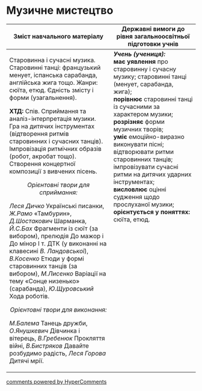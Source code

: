 <div id="hypercomments_widget" class="js-hypercomments-widget invisible"></div>

Музичне мистецтво
=============================================

<table>
  <tr>
    <td width="55%" align="center"><b>Зміст навчального матеріалу</b></td>
    <td width="45%" align="center"><b>Державні вимоги до рівня загальноосвітньої підготовки учнів</b></td>
  </tr>
<tbody>
  <tr>
    <td width="55%" style="vertical-align:top !important;">
<p>Старовинна і сучасні музика. Старовинні танці: французький менует, іспанська сарабанда, англійська жига тощо. Жанри: сюїта, етюд. Єдність змісту і форми (узагальнення).</p>  
<p><b>ХТД:</b> Спів. Сприймання та аналіз-інтерпретація музики. Гра на дитячих інструментах (відтворення ритмів старовинних і сучасних танців). Імпровізація ритмічних образів (робот, акробат тощо). Створення концертної композиції з вивчених пісень.</p>
<center><i>Орієнтовні твори для сприймання:</i></center>
<p><i>Леся Дичко</i> Українські писанки, <i>Ж.Рамо</i> «Тамбурин», <i>Д.Шостакович</i> Шарманка, <i>Й.С.Бах</i> Фрагменти із сюїт  (за вибором), прелюдія До мажор і До мінор І т. ДТК (у виконанні на клавесині <i>В. Ландовської</i>), <i>В.Косенко</i> Етюди у формі старовинних танців (за вибором), <i>М.Лисенко</i>  Варіації на тему «Сонце низенько» (сарабанда), <i>Ю.Щуровський</i> Хода роботів.</p>
<center><i>Орієнтовні твори для виконання:</i></center>
<p><i>М.Балема</i> Танець дружби, <i>О.Янушкевич</i> Дівчинка і вітерець, <i>В.Гребенюк</i>  Прокляття війні, <i>В.Бистряков</i> Давайте розбудимо радість, <i>Леся Горова</i> Дитячі мрії.</p>
	</td>
<td width="45%" style="vertical-align:top !important;"><b><i>Учень (учениця):</i></b><br>
<b>має уявлення</b> про старовинну і сучасну музику; старовинні танці (менует, сарабанда, жига);<br>
<b>порівнює</b> старовинні танці із сучасними за характером музики;<br>
<b>розрізняє</b> форми музичних творів;<br>
<b>уміє</b> емоційно-виразно виконувати пісні; відтворювати ритми старовинних танців; імпровізувати сучасні ритми на дитячих ударних інструментах;<br>
<b>висловлює</b> оцінні судження щодо прослуханої музики;<br>
<b>орієнтується у поняттях:</b> сюїта, етюд.<br>
</td>
	</tr>
</tbody>
</table>

<div class="js-hypercomments-container">
<a href="http://hypercomments.com" class="hc-link" title="comments widget">comments powered by HyperComments</a>
</div>